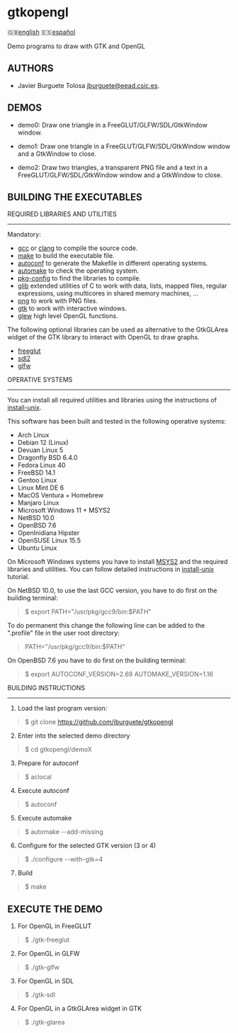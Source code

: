 gtkopengl
=========

:uk:[english](README.md) :es:[español](README.es.md)

Demo programs to draw with GTK and OpenGL

AUTHORS
-------

* Javier Burguete Tolosa
  [jburguete@eead.csic.es](mailto:jburguete@eead.csic.es).

DEMOS
-----

* demo0: Draw one triangle in a FreeGLUT/GLFW/SDL/GtkWindow window.

* demo1: Draw one triangle in a FreeGLUT/GLFW/SDL/GtkWindow window and a
  GtkWindow to close.

* demo2: Draw two triangles, a transparent PNG file and a text in a
  FreeGLUT/GLFW/SDL/GtkWindow window and a GtkWindow to close.

BUILDING THE EXECUTABLES
------------------------

REQUIRED LIBRARIES AND UTILITIES
________________________________

Mandatory:
* [gcc](https://gcc.gnu.org) or [clang](http://clang.llvm.org) to compile the
  source code.
* [make](http://www.gnu.org/software/make) to build the executable file.
* [autoconf](http://www.gnu.org/software/autoconf) to generate the Makefile in
  different operating systems.
* [automake](http://www.gnu.org/software/automake) to check the operating
  system.
* [pkg-config](http://www.freedesktop.org/wiki/Software/pkg-config) to find the
  libraries to compile.
* [glib](https://developer.gnome.org/glib) extended utilities of C to work with
  data, lists, mapped files, regular expressions, using multicores in shared
  memory machines, ...
* [png](http://libpng.sourceforge.net) to work with PNG files.
* [gtk](http://www.gtk.org) to work with interactive windows.
* [glew](http://glew.sourceforge.net) high level OpenGL functions.

The following optional libraries can be used as alternative to the GtkGLArea
widget of the GTK library to interact with OpenGL to draw graphs.
* [freeglut](http://freeglut.sourceforge.net)
* [sdl2](https://www.libsdl.org)
* [glfw](http://www.glfw.org)

OPERATIVE SYSTEMS
_________________

You can install all required utilities and libraries using the instructions of
[install-unix](https://github.com/jburguete/install-unix).

This software has been built and tested in the following operative systems:
* Arch Linux
* Debian 12 (Linux)
* Devuan Linux 5
* Dragonfly BSD 6.4.0
* Fedora Linux 40
* FreeBSD 14.1
* Gentoo Linux
* Linux Mint DE 6
* MacOS Ventura + Homebrew
* Manjaro Linux
* Microsoft Windows 11 + MSYS2
* NetBSD 10.0
* OpenBSD 7.6
* OpenInidiana Hipster
* OpenSUSE Linux 15.5
* Ubuntu Linux 

On Microsoft Windows systems you have to install
[MSYS2](http://sourceforge.net/projects/msys2) and the required
libraries and utilities. You can follow detailed instructions in
[install-unix](https://github.com/jburguete/install-unix/blob/master/tutorial.pdf)
tutorial.

On NetBSD 10.0, to use the last GCC version, you have to do first on the
building terminal:
> $ export PATH="/usr/pkg/gcc9/bin:$PATH"

To do permanent this change the following line can be added to the ".profile"
file in the user root directory:
> PATH="/usr/pkg/gcc9/bin:$PATH"

On OpenBSD 7.6 you have to do first on the building terminal:
> $ export AUTOCONF\_VERSION=2.69 AUTOMAKE\_VERSION=1.16

BUILDING INSTRUCTIONS
_____________________

1. Load the last program version:
> $ git clone https://github.com/jburguete/gtkopengl

2. Enter into the selected demo directory
> $ cd gtkopengl/demoX

3. Prepare for autoconf
> $ aclocal

4. Execute autoconf
> $ autoconf

5. Execute automake
> $ automake --add-missing

6. Configure for the selected GTK version (3 or 4)
> $ ./configure --with-gtk=4

7. Build
> $ make

EXECUTE THE DEMO
----------------

1. For OpenGL in FreeGLUT
> $ ./gtk-freeglut

2. For OpenGL in GLFW
> $ ./gtk-glfw

3. For OpenGL in SDL
> $ ./gtk-sdl

4. For OpenGL in a GtkGLArea widget in GTK
> $ ./gtk-glarea
